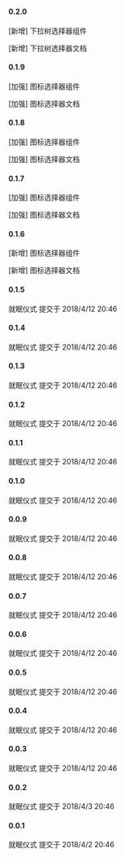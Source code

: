 <div class="block">
  <el-timeline>
    <el-timeline-item timestamp="2021-5-31" placement="top">
      <el-card>
        <h4>0.2.0</h4>
        <p>[新增] 下拉树选择器组件</p>
        <p>[新增] 下拉树选择器文档</p>
      </el-card>
    </el-timeline-item>
    <el-timeline-item timestamp="2021-5-29" placement="top">
      <el-card>
        <h4>0.1.9</h4>
        <p>[加强] 图标选择器组件</p>
        <p>[加强] 图标选择器文档</p>
      </el-card>
    </el-timeline-item>
    <el-timeline-item timestamp="2021-5-29" placement="top">
      <el-card>
        <h4>0.1.8</h4>
        <p>[加强] 图标选择器组件</p>
        <p>[加强] 图标选择器文档</p>
      </el-card>
    </el-timeline-item>
    <el-timeline-item timestamp="2021-5-29" placement="top">
      <el-card>
        <h4>0.1.7</h4>
        <p>[加强] 图标选择器组件</p>
        <p>[加强] 图标选择器文档</p>
      </el-card>
    </el-timeline-item>
    <el-timeline-item timestamp="2021-5-28" placement="top">
      <el-card>
        <h4>0.1.6</h4>
        <p>[新增] 图标选择器组件</p>
        <p>[新增] 图标选择器文档</p>
      </el-card>
    </el-timeline-item>
    <el-timeline-item timestamp="2018-4-12" placement="top">
      <el-card>
        <h4>0.1.5</h4>
        <p>就眠仪式 提交于 2018/4/12 20:46</p>
      </el-card>
    </el-timeline-item>
    <el-timeline-item timestamp="2018-4-12" placement="top">
      <el-card>
        <h4>0.1.4</h4>
        <p>就眠仪式 提交于 2018/4/12 20:46</p>
      </el-card>
    </el-timeline-item>
             <el-timeline-item timestamp="2018-4-12" placement="top">
      <el-card>
        <h4>0.1.3</h4>
        <p>就眠仪式 提交于 2018/4/12 20:46</p>
      </el-card>
    </el-timeline-item>
    <el-timeline-item timestamp="2018-4-12" placement="top">
      <el-card>
        <h4>0.1.2</h4>
        <p>就眠仪式 提交于 2018/4/12 20:46</p>
      </el-card>
    </el-timeline-item>
    <el-timeline-item timestamp="2018-4-12" placement="top">
      <el-card>
        <h4>0.1.1</h4>
        <p>就眠仪式 提交于 2018/4/12 20:46</p>
      </el-card>
    </el-timeline-item>
    <el-timeline-item timestamp="2018-4-12" placement="top">
      <el-card>
        <h4>0.1.0</h4>
        <p>就眠仪式 提交于 2018/4/12 20:46</p>
      </el-card>
    </el-timeline-item>
    <el-timeline-item timestamp="2018-4-12" placement="top">
      <el-card>
        <h4>0.0.9</h4>
        <p>就眠仪式 提交于 2018/4/12 20:46</p>
      </el-card>
    </el-timeline-item>
         <el-timeline-item timestamp="2018-4-12" placement="top">
      <el-card>
        <h4>0.0.8</h4>
        <p>就眠仪式 提交于 2018/4/12 20:46</p>
      </el-card>
    </el-timeline-item>
        <el-timeline-item timestamp="2018-4-12" placement="top">
      <el-card>
        <h4>0.0.7</h4>
        <p>就眠仪式 提交于 2018/4/12 20:46</p>
      </el-card>
    </el-timeline-item>
    <el-timeline-item timestamp="2018-4-12" placement="top">
      <el-card>
        <h4>0.0.6</h4>
        <p>就眠仪式 提交于 2018/4/12 20:46</p>
      </el-card>
    </el-timeline-item>
    <el-timeline-item timestamp="2018-4-12" placement="top">
      <el-card>
        <h4>0.0.5</h4>
        <p>就眠仪式 提交于 2018/4/12 20:46</p>
      </el-card>
    </el-timeline-item>
    <el-timeline-item timestamp="2018-4-12" placement="top">
      <el-card>
        <h4>0.0.4</h4>
        <p>就眠仪式 提交于 2018/4/12 20:46</p>
      </el-card>
    </el-timeline-item>
    <el-timeline-item timestamp="2018-4-12" placement="top">
      <el-card>
        <h4>0.0.3</h4>
        <p>就眠仪式 提交于 2018/4/12 20:46</p>
      </el-card>
    </el-timeline-item>
    <el-timeline-item timestamp="2018-4-12" placement="top">
      <el-card>
        <h4>0.0.2</h4>
        <p>就眠仪式 提交于 2018/4/3 20:46</p>
      </el-card>
    </el-timeline-item>
    <el-timeline-item timestamp="2018-4-12" placement="top">
      <el-card>
        <h4>0.0.1</h4>
        <p>就眠仪式 提交于 2018/4/2 20:46</p>
      </el-card>
    </el-timeline-item>
  </el-timeline>
</div>

<script setup>
import { ElTimeline, ElTimelineItem, ElCard} from "element-plus"
</script>

<style>
    .block {
        margin-top: 36px;
    }
    .el-card.is-always-shadow, .el-card.is-hover-shadow:focus, .el-card.is-hover-shadow:hover{
        box-shadow: 2px 0 8px 0 rgba(29,35,41,.05)!important;
        border: none!important;
    }
</style>
